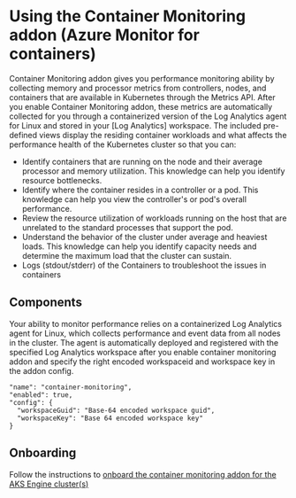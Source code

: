 # Using the Container Monitoring addon (Azure Monitor for containers)

Container Monitoring addon gives you performance monitoring ability by collecting memory and processor metrics from controllers, nodes, and containers that are available in Kubernetes through the Metrics API. After you enable Container Monitoring addon, these metrics are automatically collected for you through a containerized version of the Log Analytics agent for Linux and stored in your [Log Analytics] workspace. The included pre-defined views display the residing container workloads and what affects the performance health of the Kubernetes cluster so that you can:

- Identify containers that are running on the node and their average processor and memory utilization. This knowledge can help you identify resource bottlenecks.
- Identify where the container resides in a controller or a pod. This knowledge can help you view the controller's or pod's overall performance.
- Review the resource utilization of workloads running on the host that are unrelated to the standard processes that support the pod.
- Understand the behavior of the cluster under average and heaviest loads. This knowledge can help you identify capacity needs and determine the maximum load that the cluster can sustain.
- Logs (stdout/stderr) of the Containers to troubleshoot the issues in containers

## Components

Your ability to monitor performance relies on a containerized Log Analytics agent for Linux, which collects performance and event data from all nodes in the cluster. The agent is automatically deployed and registered with the specified Log Analytics workspace after you enable container monitoring addon and specify the right encoded workspaceid and workspace key in the addon config.

    "name": "container-monitoring",
    "enabled": true,
    "config": {
      "workspaceGuid": "Base-64 encoded workspace guid",
      "workspaceKey": "Base 64 encoded workspace key"
    }

## Onboarding

Follow the instructions to [onboard the container monitoring addon for the AKS Engine cluster(s)](../../examples/addons/container-monitoring/README.md)
